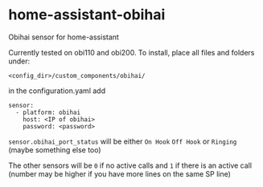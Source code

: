 # home-assistant-obihai
Obihai sensor for home-assistant

Currently tested on obi110 and obi200. To install, place all files and folders under:

`<config_dir>/custom_components/obihai/`


in the configuration.yaml add
```
sensor:
  - platform: obihai
    host: <IP of obihai>
    password: <password>
```

`sensor.obihai_port_status` will be either `On Hook` `Off Hook` or `Ringing` (maybe something else too)

The other sensors will be `0` if no active calls and `1` if there is an active call (number may be higher if you have more lines on the same SP line)
